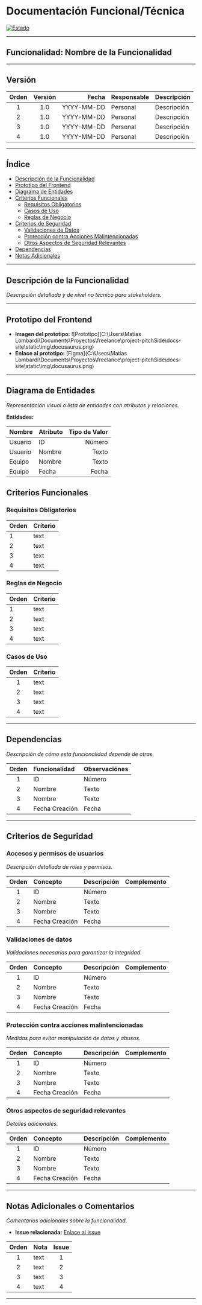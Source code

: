 # Documentación Funcional/Técnica

[![Estado](https://img.shields.io/badge/-Backlog-f7a349?style=social-square&labelColor=f7a349&logo=Ollama&logoColor=black)](//)

[//]: # ( Backlog / #f7a349 | En_proceso / #fff53e | Validando / #6AD9B9 | P_desarrollo / #f1a0f2 | Desarrollado / #1fcb19)

---

## Funcionalidad: Nombre de la Funcionalidad

---

## Versión

| Orden   | Versión | Fecha      |Responsable | Descripción |
|:-------:|:-------:|-----------:|:-----------|:------------|
| 1       | 1.0     | YYYY-MM-DD | Personal   | Descripción |
| 2       | 1.0     | YYYY-MM-DD | Personal   | Descripción |
| 3       | 1.0     | YYYY-MM-DD | Personal   | Descripción |
| 4       | 1.0     | YYYY-MM-DD | Personal   | Descripción |

---

## Índice

- [Descripción de la Funcionalidad](#descripción-de-la-funcionalidad)
- [Prototipo del Frontend](#prototipo-del-frontend)
- [Diagrama de Entidades](#diagrama-de-entidades)
- [Criterios Funcionales](#criterios-funcionales)
  - [Requisitos Obligatorios](#requisitos-obligatorios)
  - [Casos de Uso](#casos-de-uso)
  - [Reglas de Negocio](#reglas-de-negocio)
- [Criterios de Seguridad](#criterios-de-seguridad)
  - [Validaciones de Datos](#validaciones-de-datos)
  - [Protección contra Acciones Malintencionadas](#protección-contra-acciones-malintencionadas)
  - [Otros Aspectos de Seguridad Relevantes](#otros-aspectos-de-seguridad-relevantes)
- [Dependencias](#dependencias)
- [Notas Adicionales](#notas-adicionales-o-comentarios)

---

## Descripción de la Funcionalidad
_Descripción detallada y de nivel no técnico para stakeholders._

---

## Prototipo del Frontend
- **Imagen del prototipo:** ![Prototipo](C:\Users\Matias Lombardi\Documents\Proyectos\freelance\project-pitchSide\docs-site\static\img\docusaurus.png)
- **Enlace al prototipo:** [Figma](C:\Users\Matias Lombardi\Documents\Proyectos\freelance\project-pitchSide\docs-site\static\img\docusaurus.png)

---

## Diagrama de Entidades
_Representación visual o lista de entidades con atributos y relaciones._


**Entidades:**

| Nombre   | Atributo | Tipo de Valor |
|:---------|:---------|--------------:|
| Usuario  | ID       | Número        |
| Usuario  | Nombre   | Texto         |
| Equipo   | Nombre   | Texto         |
| Equipo   | Fecha    | Fecha         |


## Criterios Funcionales

### Requisitos Obligatorios

| Orden | Criterio  |
|:------|:----------|
| 1     | text      |
| 2     | text      |
| 3     | text      |
| 4     | text      |

### Reglas de Negocio

| Orden | Criterio  |
|:------|:----------|
| 1     | text      |
| 2     | text      |
| 3     | text      |
| 4     | text      |

### Casos de Uso

| Orden | Criterio  |
|:-----:|:----------|
| 1     | text      |
| 2     | text      |
| 3     | text      |
| 4     | text      |

---

## Dependencias
_Descripción de cómo esta funcionalidad depende de otras._

| Orden | Funcionalidad   | Observaciónes |
|:-----:|:----------------|:--------------|
| 1     | ID              | Número        |
| 2     | Nombre          | Texto         |
| 3     | Nombre          | Texto         |
| 4     | Fecha Creación  | Fecha         |

---

## Criterios de Seguridad

### Accesos y permisos de usuarios
_Descripción detallada de roles y permisos._

| Orden | Concepto        | Descripción   | Complemento |
|:-----:|:----------------|:--------------|:------------|
| 1     | ID              | Número        |             |
| 2     | Nombre          | Texto         |             |
| 3     | Nombre          | Texto         |             |
| 4     | Fecha Creación  | Fecha         |             |

### Validaciones de datos
_Validaciones necesarias para garantizar la integridad._

| Orden | Concepto        | Descripción   | Complemento |
|:-----:|:----------------|:--------------|:------------|
| 1     | ID              | Número        |             |
| 2     | Nombre          | Texto         |             |
| 3     | Nombre          | Texto         |             |
| 4     | Fecha Creación  | Fecha         |             |

### Protección contra acciones malintencionadas
_Medidas para evitar manipulación de datos y abusos._


| Orden | Concepto        | Descripción   | Complemento |
|:-----:|:----------------|:--------------|:------------|
| 1     | ID              | Número        |             |
| 2     | Nombre          | Texto         |             |
| 3     | Nombre          | Texto         |             |
| 4     | Fecha Creación  | Fecha         |             |

### Otros aspectos de seguridad relevantes
_Detalles adicionales._

| Orden | Concepto        | Descripción   | Complemento |
|:-----:|:----------------|:--------------|:------------|
| 1     | ID              | Número        |             |
| 2     | Nombre          | Texto         |             |
| 3     | Nombre          | Texto         |             |
| 4     | Fecha Creación  | Fecha         |             |

---

## Notas Adicionales o Comentarios
_Comentarios adicionales sobre la funcionalidad._

- **Issue relacionada:** [Enlace al Issue](URL_DEL_ISSUE)

| Orden | Nota      | Issue |
|:-----:|:----------|:-----:|
| 1     | text      | 1     |
| 2     | text      | 2     |
| 3     | text      | 3     |
| 4     | text      | 4     |

---